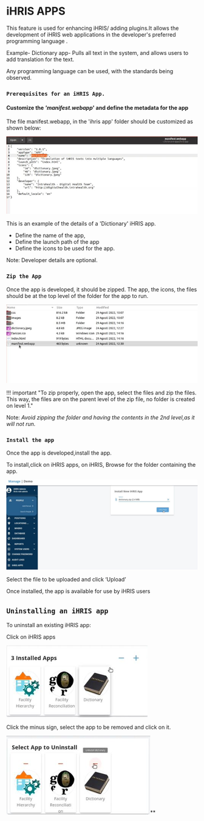 # iHRIS APPS

This feature is used for enhancing iHRIS/ adding plugins.It allows the development of iHRIS  web applications in the developer's preferred programming language .

Example- Dictionary app- Pulls all text in the system, and allows users to add translation for the text.

Any programming language can be used, with the standards being observed.

### `Prerequisites for an iHRIS App.`

#### Customize the _'manifest.webapp_' and define the metadata for the app

The file manifest.webapp, in the 'ihris app' folder should be customized as shown below:

![Alt text](../img/manifest.JPG 'Customizing Manifest')

This is an example of the details of a 'Dictionary' iHRIS app.

* Define the name of the app,
* Define the launch path of the app
* Define the icons to be used for the app.

Note: Developer details are optional.

### `Zip the App`

Once the app is developed, it should be zipped. The app, the icons, the files should be at the top level of the folder for the app to run.

![Alt text](../img/zipped_app_contents.JPG 'Customizing Manifest')

!!! important "To zip properly, open the app, select the files and zip the files. This way, the files are on the parent level of the zip file, no folder is created on level 1."

 Note: _Avoid zipping the folder and having the contents in the 2nd level,as it will not run._

### `Install the app`

Once the app is developed,install the app.

To install,click on iHRIS apps, on iHRIS, Browse for the folder containing the app.

![Alt text](../img/browse_ihirs_app.JPG 'Customizing Manifest')

Select the file to be uploaded and click ‘Upload’

Once installed, the app is available for use by iHRIS users

## `Uninstalling an iHRIS app`

To uninstall an existing iHRIS app:

Click on iHRIS apps

![Alt text](../img/uninstall_app.JPG 'Customizing Manifest')

Click the minus sign, select the app to be removed and click on it.

![Alt text](../img/uninstall_app_2.JPG 'Uninstall App')**

